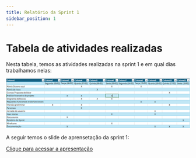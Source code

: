```yaml
---
title: Relatório da Sprint 1
sidebar_position: 1
---
```


# Tabela de atividades realizadas

Nesta tabela, temos as atividades realizadas na sprint 1 e em qual dias trabalhamos nelas:

![Relatório Sprint 1](../../../static/img/relatorios-sprint/relatorio-sprint1.png)

A seguir temos o slide de aprensetação da sprint 1:

[Clique para acessar a apresentação](../../../static/img/CardioBotApresentacaoSprint1.pdf)


